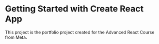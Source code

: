 # Getting Started with Create React App

This project is the portfolio project created for the Advanced React Course from Meta.